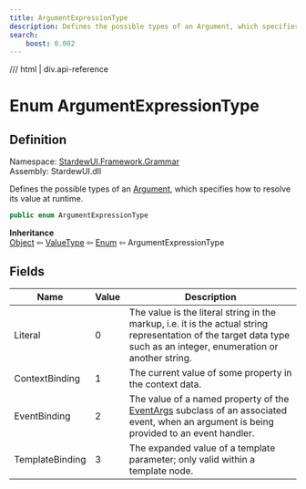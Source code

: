 ```yaml
---
title: ArgumentExpressionType
description: Defines the possible types of an Argument, which specifies how to resolve its value at runtime.
search:
    boost: 0.002
---
```


<link rel="stylesheet" href="/StardewUI/stylesheets/reference.css" />

/// html | div.api-reference

# Enum ArgumentExpressionType

## Definition

<div class="api-definition" markdown>

Namespace: [StardewUI.Framework.Grammar](index.md)  
Assembly: StardewUI.dll  

</div>

Defines the possible types of an [Argument](argument.md), which specifies how to resolve its value at runtime.

```cs
public enum ArgumentExpressionType
```

**Inheritance**  
[Object](https://learn.microsoft.com/en-us/dotnet/api/system.object) ⇦ [ValueType](https://learn.microsoft.com/en-us/dotnet/api/system.valuetype) ⇦ [Enum](https://learn.microsoft.com/en-us/dotnet/api/system.enum) ⇦ ArgumentExpressionType

## Fields

 | Name | Value | Description |
| --- | --- | --- |
| <a id="literal">Literal</a> | 0 | The value is the literal string in the markup, i.e. it is the actual string representation of the target data type such as an integer, enumeration or another string. | 
| <a id="contextbinding">ContextBinding</a> | 1 | The current value of some property in the context data. | 
| <a id="eventbinding">EventBinding</a> | 2 | The value of a named property of the [EventArgs](https://learn.microsoft.com/en-us/dotnet/api/system.eventargs) subclass of an associated event, when an argument is being provided to an event handler. | 
| <a id="templatebinding">TemplateBinding</a> | 3 | The expanded value of a template parameter; only valid within a template node. | 

